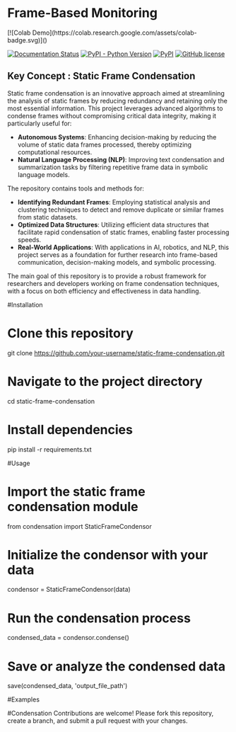 # Frame-Based Monitoring

<!--- BADGES: START --->[![Colab Demo](https://colab.research.google.com/assets/colab-badge.svg)]()

[![Documentation Status](https://readthedocs.org/projects/lotus-ai/badge/?version=latest)]()
[![PyPI - Python Version](https://img.shields.io/pypi/pyversions/lotus-ai)][#pypi-package]
[![PyPI](https://img.shields.io/pypi/v/lotus-ai)][#pypi-package]
[![GitHub license](https://img.shields.io/badge/License-MIT-blu.svg)][#license-gh-package]

[#license-gh-package]: https://lbesson.mit-license.org/
[#arxiv-paper-package]: https://arxiv.org/abs/2407.11418
[#pypi-package]: https://pypi.org/project/lotus-ai/
<!--- BADGES: END --->

## Key Concept : Static Frame Condensation
Static frame condensation is an innovative approach aimed at streamlining the analysis of static frames by reducing redundancy and retaining only the most essential information. This project leverages advanced algorithms to condense frames without compromising critical data integrity, making it particularly useful for:

- **Autonomous Systems**: Enhancing decision-making by reducing the volume of static data frames processed, thereby optimizing computational resources.
- **Natural Language Processing (NLP)**: Improving text condensation and summarization tasks by filtering repetitive frame data in symbolic language models.

The repository contains tools and methods for:
- **Identifying Redundant Frames**: Employing statistical analysis and clustering techniques to detect and remove duplicate or similar frames from static datasets.
- **Optimized Data Structures**: Utilizing efficient data structures that facilitate rapid condensation of static frames, enabling faster processing speeds.
- **Real-World Applications**: With applications in AI, robotics, and NLP, this project serves as a foundation for further research into frame-based communication, decision-making models, and symbolic processing.

The main goal of this repository is to provide a robust framework for researchers and developers working on frame condensation techniques, with a focus on both efficiency and effectiveness in data handling.

#Installation
# Clone this repository
git clone https://github.com/your-username/static-frame-condensation.git

# Navigate to the project directory
cd static-frame-condensation

# Install dependencies
pip install -r requirements.txt

#Usage
# Import the static frame condensation module
from condensation import StaticFrameCondensor

# Initialize the condensor with your data
condensor = StaticFrameCondensor(data)

# Run the condensation process
condensed_data = condensor.condense()

# Save or analyze the condensed data
save(condensed_data, 'output_file_path')

#Examples

#Condensation
Contributions are welcome! Please fork this repository, create a branch, and submit a pull request with your changes.
